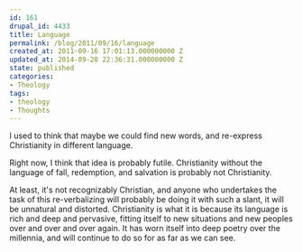 ```yaml
---
id: 161
drupal_id: 4433
title: Language
permalink: /blog/2011/09/16/language
created_at: 2011-09-16 17:01:13.000000000 Z
updated_at: 2014-09-28 22:36:31.000000000 Z
state: published
categories:
- Theology
tags:
- theology
- Thoughts
---
```

I used to think that maybe we could find new words, and re-express Christianity in different language.

Right now, I think that idea is probably futile. Christianity without the language of fall, redemption, and salvation is probably not Christianity. 

At least, it's not recognizably Christian, and anyone who undertakes the task of this re-verbalizing will probably be doing it with such a slant, it will be unnatural and distorted. Christianity is what it is because its language is rich and deep and pervasive, fitting itself to new situations and new peoples over and over and over again. It has worn itself into deep poetry over the millennia, and will continue to do so for as far as we can see.

